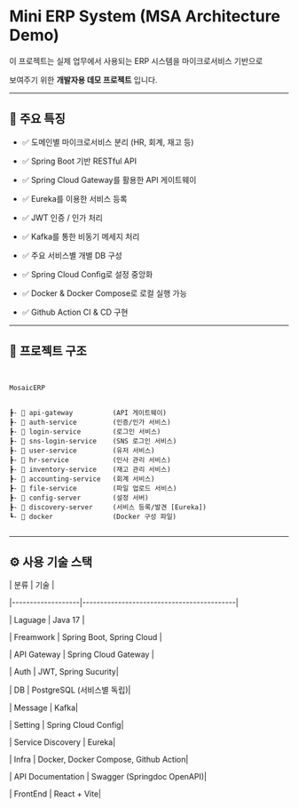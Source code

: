 # Mini ERP System (MSA Architecture Demo)


이 프로젝트는 실제 업무에서 사용되는 ERP 시스템을 마이크로서비스 기반으로

보여주기 위한 **개발자용 데모 프로젝트** 입니다.


---



## 🚀 주요 특징



- ✅ 도메인별 마이크로서비스 분리 (HR, 회계, 재고 등)


- ✅ Spring Boot 기반 RESTful API


- ✅ Spring Cloud Gateway를 활용한 API 게이트웨이


- ✅ Eureka를 이용한 서비스 등록


- ✅ JWT 인증 / 인가 처리


- ✅ Kafka를 통한 비동기 메세지 처리


- ✅ 주요 서비스별 개별 DB 구성


- ✅ Spring Cloud Config로 설정 중앙화


- ✅ Docker & Docker Compose로 로컬 실행 가능


- ✅ Github Action CI & CD 구현



--- 



## 👜 프로젝트 구조


```


MosaicERP  


┣- 📂 api-gateway          (API 게이트웨이)  
┣- 📂 auth-service         (인증/인가 서비스)
┣- 📂 login-service        (로그인 서비스)
┣- 📂 sns-login-service    (SNS 로그인 서비스)
┣- 📂 user-service         (유저 서비스)    
┣- 📂 hr-service           (인사 관리 서비스)  
┣- 📂 inventory-service    (재고 관리 서비스)  
┣- 📂 accounting-service   (회계 서비스)  
┣- 📂 file-service         (파일 업로드 서비스)  
┣- 📂 config-server        (설정 서버)  
┣- 📂 discovery-server     (서비스 등록/발견 [Eureka])  
┗- 📂 docker               (Docker 구성 파일)


```



---



## ⚙️ 사용 기술 스택


| 분류                | 기술                                        |


|-------------------|-------------------------------------------|


| Laguage           | Java 17                                   |


| Freamwork         | Spring Boot, Spring Cloud |


| API Gateway       | Spring Cloud Gateway                      |


| Auth              | JWT, Spring Sucurity|


| DB                | PostgreSQL (서비스별 독립)|


| Message           | Kafka|


| Setting           | Spring Cloud Config|


| Service Discovery | Eureka|


| Infra             | Docker, Docker Compose, Github Action|


| API Documentation | Swagger (Springdoc OpenAPI)|


| FrontEnd | React + Vite|